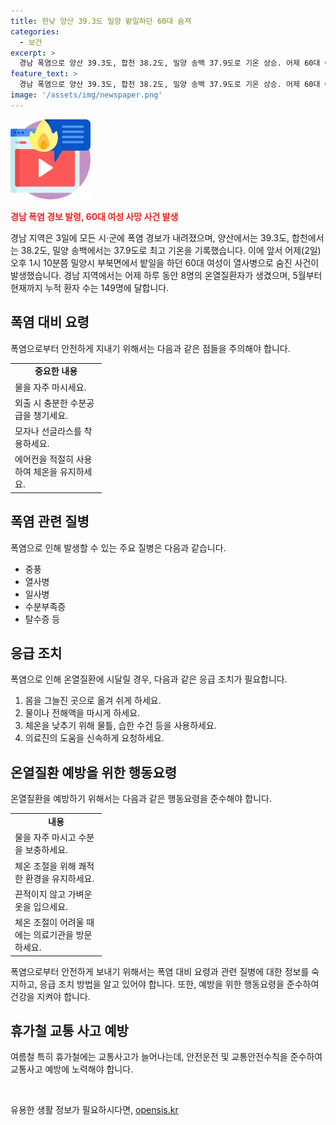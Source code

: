 ```yaml
---
title: 한낮 양산 39.3도 밀양 밭일하던 60대 숨져
categories:
  - 보건
excerpt: >
  경남 폭염으로 양산 39.3도, 합천 38.2도, 밀양 송백 37.9도로 기온 상승. 어제 60대 여성이 열사병으로 사망. 지난 5월부터 온열질환자 누적 149명, 어제 8명 추가 발생.
feature_text: >
  경남 폭염으로 양산 39.3도, 합천 38.2도, 밀양 송백 37.9도로 기온 상승. 어제 60대 여성이 열사병으로 사망. 지난 5월부터 온열질환자 누적 149명, 어제 8명 추가 발생.
image: '/assets/img/newspaper.png'
---
```


<p><img src="/assets/img/news.png" alt="rentncar 속보" /></p>

<p><b><span style="color: #ee2323;">경남 폭염 경보 발령, 60대 여성 사망 사건 발생</span></b></p>

<p data-ke-size="size16">경남 지역은 3일에 모든 시·군에 폭염 경보가 내려졌으며, 양산에서는 39.3도, 합천에서는 38.2도, 밀양 송백에서는 37.9도로 최고 기온을 기록했습니다. 이에 앞서 어제(2일) 오후 1시 10분쯤 밀양시 부북면에서 밭일을 하던 60대 여성이 열사병으로 숨진 사건이 발생했습니다. 경남 지역에서는 어제 하루 동안 8명의 온열질환자가 생겼으며, 5월부터 현재까지 누적 환자 수는 149명에 달합니다.</p>

<h2 data-ke-size="size26">폭염 대비 요령</h2>

<p data-ke-size="size16">폭염으로부터 안전하게 지내기 위해서는 다음과 같은 점들을 주의해야 합니다.</p>

<table>
    <colgroup>
    <col width="146">
    </colgroup>
    <tr>
        <td style="text-align: center; height: 17px;"><b>중요한 내용</b></td>
    </tr>
    <tr>
        <td style="height: 17px;">물을 자주 마시세요.</td>
    </tr>
    <tr>
        <td style="height: 17px;">외출 시 충분한 수분공급을 챙기세요.</td>
    </tr>
    <tr>
        <td style="height: 17px;">모자나 선글라스를 착용하세요.</td>
    </tr>
    <tr>
        <td style="height: 17px;">에어컨을 적절히 사용하여 체온을 유지하세요.</td>
    </tr>
</table>

<h2 data-ke-size="size26">폭염 관련 질병</h2>

<p data-ke-size="size16">폭염으로 인해 발생할 수 있는 주요 질병은 다음과 같습니다.</p>

<ul>
    <li>중풍</li>
    <li>열사병</li>
    <li>일사병</li>
    <li>수분부족증</li>
    <li>탈수증 등</li>
</ul>

<h2 data-ke-size="size26">응급 조치</h2>

<p data-ke-size="size16">폭염으로 인해 온열질환에 시달릴 경우, 다음과 같은 응급 조치가 필요합니다.</p>

<ol>
    <li>몸을 그늘진 곳으로 옮겨 쉬게 하세요.</li>
    <li>물이나 전해액을 마시게 하세요.</li>
    <li>체온을 낮추기 위해 물틀, 습한 수건 등을 사용하세요.</li>
    <li>의료진의 도움을 신속하게 요청하세요.</li>
</ol>

<h2 data-ke-size="size26">온열질환 예방을 위한 행동요령</h2>

<p data-ke-size="size16">온열질환을 예방하기 위해서는 다음과 같은 행동요령을 준수해야 합니다.</p>

<table>
    <colgroup>
    <col width="146">
    </colgroup>
    <tr>
        <td style="text-align: center; height: 17px;"><b>내용</b></td>
    </tr>
    <tr>
        <td style="height: 17px;">물을 자주 마시고 수분을 보충하세요.</td>
    </tr>
    <tr>
        <td style="height: 17px;">체온 조절을 위해 쾌적한 환경을 유지하세요.</td>
    </tr>
    <tr>
        <td style="height: 17px;">끈적이지 않고 가벼운 옷을 입으세요.</td>
    </tr>
    <tr>
        <td style="height: 17px;">체온 조절이 어려울 때에는 의료기관을 방문하세요.</td>
    </tr>
</table>

<p data-ke-size="size16">폭염으로부터 안전하게 보내기 위해서는 폭염 대비 요령과 관련 질병에 대한 정보를 숙지하고, 응급 조치 방법을 알고 있어야 합니다. 또한, 예방을 위한 행동요령을 준수하여 건강을 지켜야 합니다.</p>

<h2 data-ke-size="size26">휴가철 교통 사고 예방</h2>

<p data-ke-size="size16">여름철 특히 휴가철에는 교통사고가 늘어나는데, 안전운전 및 교통안전수칙을 준수하여 교통사고 예방에 노력해야 합니다.</p>

<p data-ke-size="size16">&nbsp;</p>
유용한 생활 정보가 필요하시다면, <a href="https://opensis.kr" rel="dofollow">opensis.kr</a>


